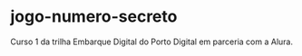 # jogo-numero-secreto
Curso 1 da trilha Embarque Digital do Porto Digital em parceria com a Alura. 
